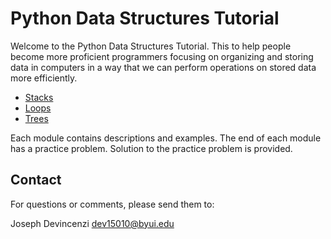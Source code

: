 # Python Data Structures Tutorial

Welcome to the Python Data Structures Tutorial. This to help people become more proficient programmers focusing on organizing and storing data in computers in a way that we can perform operations on stored data more efficiently.

- [Stacks](1-stacks.md)
- [Loops](2-lists.md)
- [Trees](3-trees.md)

Each module contains descriptions and examples. The end of each module has a practice problem. Solution to the practice problem is provided. 

## Contact

For questions or comments, please send them to:

Joseph Devincenzi
dev15010@byui.edu
